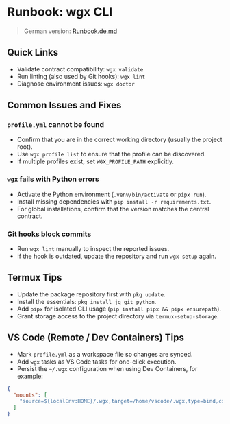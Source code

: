 # Runbook: wgx CLI

> German version: [Runbook.de.md](Runbook.de.md)

## Quick Links

- Validate contract compatibility: `wgx validate`
- Run linting (also used by Git hooks): `wgx lint`
- Diagnose environment issues: `wgx doctor`

## Common Issues and Fixes

### `profile.yml` cannot be found

- Confirm that you are in the correct working directory (usually the project root).
- Use `wgx profile list` to ensure that the profile can be discovered.
- If multiple profiles exist, set `WGX_PROFILE_PATH` explicitly.

### `wgx` fails with Python errors

- Activate the Python environment (`.venv/bin/activate` or `pipx run`).
- Install missing dependencies with `pip install -r requirements.txt`.
- For global installations, confirm that the version matches the central contract.

### Git hooks block commits

- Run `wgx lint` manually to inspect the reported issues.
- If the hook is outdated, update the repository and run `wgx setup` again.

## Termux Tips

- Update the package repository first with `pkg update`.
- Install the essentials: `pkg install jq git python`.
- Add `pipx` for isolated CLI usage (`pip install pipx && pipx ensurepath`).
- Grant storage access to the project directory via `termux-setup-storage`.

## VS Code (Remote / Dev Containers) Tips

- Mark `profile.yml` as a workspace file so changes are synced.
- Add `wgx` tasks as VS Code tasks for one-click execution.
- Persist the `~/.wgx` configuration when using Dev Containers, for example:

```json
{
  "mounts": [
    "source=${localEnv:HOME}/.wgx,target=/home/vscode/.wgx,type=bind,consistency=cached"
  ]
}
```
